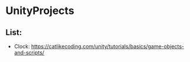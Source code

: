# UnityProjects
## List:
- Clock: https://catlikecoding.com/unity/tutorials/basics/game-objects-and-scripts/
